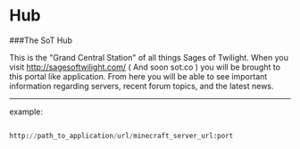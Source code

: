 Hub
===

###The SoT Hub

This is the "Grand Central Station" of all things Sages of Twilight.
When you visit http://sagesoftwilight.com/ ( And soon sot.co ) you will be brought to this portal like application.
From here you will be able to see important information regarding servers, recent forum topics, and the latest news.

---

example:

```python

http://path_to_application/url/minecraft_server_url:port
